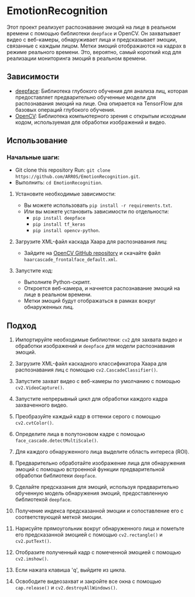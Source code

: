 # EmotionRecognition
Этот проект реализует распознавание эмоций на лице в реальном времени с помощью библиотеки `deepface` и OpenCV. Он захватывает видео с веб-камеры, обнаруживает лица и предсказывает эмоции, связанные с каждым лицом. Метки эмоций отображаются на кадрах в режиме реального времени.
Это, вероятно, самый короткий код для реализации мониторинга эмоций в реальном времени.

## Зависимости

- [deepface](https://github.com/serengil/deepface): Библиотека глубокого обучения для анализа лиц, которая предоставляет предварительно обученные модели для распознавания эмоций на лице. Она опирается на TensorFlow для базовых операций глубокого обучения.
- [OpenCV](https://opencv.org/): Библиотека компьютерного зрения с открытым исходным кодом, используемая для обработки изображений и видео.

## Использование
### Начальные шаги:
- Git clone this repository Run: `git clone https://github.com/ARR0S/EmotionRecognition.git`.
- Выполнить: `cd EmotionRecognition`.
1. Установите необходимые зависимости:
   - Вы можете использовать `pip install -r requirements.txt`.
   - Или вы можете установить зависимости по отдельности:
      - `pip install deepface`
      - `pip install tf_keras`
      - `pip install opencv-python`.

2. Загрузите XML-файл каскада Хаара для распознавания лиц:
   - Зайдите на [OpenCV GitHub repository](https://github.com/opencv/opencv/tree/master/data/haarcascades) и скачайте файл `haarcascade_frontalface_default.xml`.

3. Запустите код:
   - Выполните Python-скрипт.
   - Откроется веб-камера, и начнется распознавание эмоций на лице в реальном времени.
   - Метки эмоций будут отображаться в рамках вокруг обнаруженных лиц.

## Подход

1. Импортируйте необходимые библиотеки: `cv2` для захвата видео и обработки изображений и `deepface` для модели распознавания эмоций.

2. Загрузите XML-файл каскадного классификатора Хаара для распознавания лиц с помощью `cv2.CascadeClassifier()`.

3. Запустите захват видео с веб-камеры по умолчанию с помощью `cv2.VideoCapture()`.

4. Запустите непрерывный цикл для обработки каждого кадра захваченного видео.

5. Преобразуйте каждый кадр в оттенки серого с помощью `cv2.cvtColor()`.

6. Определите лица в полутоновом кадре с помощью `face_cascade.detectMultiScale()`.

7. Для каждого обнаруженного лица выделите область интереса (ROI).

8. Предварительно обработайте изображение лица для обнаружения эмоций с помощью встроенной функции предварительной обработки библиотеки `deepface`.

9. Сделайте предсказания для эмоций, используя предварительно обученную модель обнаружения эмоций, предоставленную библиотекой `deepface`.

10. Получение индекса предсказанной эмоции и сопоставление его с соответствующей меткой эмоции.

11. Нарисуйте прямоугольник вокруг обнаруженного лица и пометьте его предсказанной эмоцией с помощью `cv2.rectangle()` и `cv2.putText()`.

12. Отобразите полученный кадр с помеченной эмоцией с помощью `cv2.imshow()`.

13. Если нажата клавиша 'q', выйдите из цикла.

14. Освободите видеозахват и закройте все окна с помощью `cap.release()` и `cv2.destroyAllWindows()`.